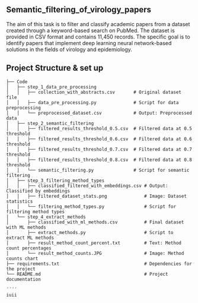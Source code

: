 ## Semantic_filtering_of_virology_papers
The aim of this task is to filter and classify academic papers from a dataset created through a keyword-based search on PubMed. The dataset is provided in CSV format and contains 11,450 records. The specific goal is to identify papers that implement deep learning neural network-based solutions in the fields of virology and epidemiology.

## Project Structure & set up
```plaintext
├── Code
│   ├── step_1_data_pre_processing
│   │   ├── collection_with_abstracts.csv       # Original dataset file
│   │   ├── data_pre_processing.py              # Script for data preprocessing
│   │   └── preprocessed_dataset.csv            # Output: Preprocessed data
│   ├── step_2_semantic_filtering
│   │   ├── filtered_results_threshold_0.5.csv  # Filtered data at 0.5 threshold
│   │   ├── filtered_results_threshold_0.6.csv  # Filtered data at 0.6 threshold
│   │   ├── filtered_results_threshold_0.7.csv  # Filtered data at 0.7 threshold
│   │   ├── filtered_results_threshold_0.8.csv  # Filtered data at 0.8 threshold
│   │   └── semantic_filtering.py               # Script for semantic filtering
│   ├── step_3_filtering_method_types
│   │   ├── classified_filtered_with_embeddings.csv # Output: Classified by embeddings
│   │   ├── filtered_dataset_stats.png              # Image: Dataset statistics
│   │   └── filtering_method_types.py               # Script for filtering method types
│   └── step_4_extract_methods
│       ├── classified_with_ml_methods.csv          # Final dataset with ML methods
│       ├── extract_methods.py                      # Script to extract ML methods
│       ├── result_method_count_percent.txt         # Text: Method count percentages
│       └── result_method_counts.JPG                # Image: Method counts chart
├── requirements.txt                                # Dependencies for the project
└── README.md                                       # Project documentation

´´´´
iuii



